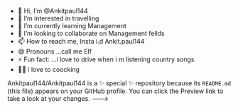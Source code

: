 - 👋 Hi, I’m @Ankitpaul144
- 👀 I’m interested in travelling 
- 🌱 I’m currently learning Management 
- 💞️ I’m looking to collaborate on Management feilds
- 📫 How to reach me, Insta i.d Ankit.paul144
- 😄 Pronouns ...call me Elf 
- ⚡ Fun fact: ...i love to drive when i m listening country songs 
- 🧑‍🍳 i love to coocking 
  
Ankitpaul144/Ankitpaul144 is a ✨ special ✨ repository because its `README.md` (this file) appears on your GitHub profile.
You can click the Preview link to take a look at your changes.
--->
